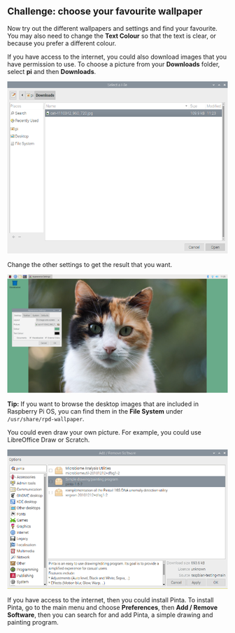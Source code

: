 ## Challenge: choose your favourite wallpaper

Now try out the different wallpapers and settings and find your favourite. You may also need to change the **Text Colour** so that the text is clear, or because you prefer a different colour.

If you have access to the internet, you could also download images that you have permission to use. To choose a picture from your **Downloads** folder, select **pi** and then **Downloads**.

![screenshot](images/custom-downloads.png)

Change the other settings to get the result that you want. 

![screenshot](images/custom-calico-cat.png)

**Tip:** If you want to browse the desktop images that are included in Raspberry Pi OS, you can find them in the **File System** under `/usr/share/rpd-wallpaper`.

You could even draw your own picture. For example, you could use LibreOffice Draw or Scratch.  

![screenshot](images/custom-pinta.png)

If you have access to the internet, then you could install Pinta. To install Pinta, go to the main menu and choose **Preferences**, then **Add / Remove Software**, then you can search for and add Pinta, a simple drawing and painting program. 



